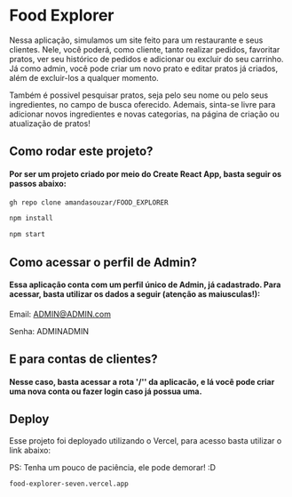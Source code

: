 
# Food Explorer

Nessa aplicação, simulamos um site feito para um restaurante e seus clientes. Nele, você poderá, como cliente, tanto realizar pedidos, favoritar pratos, ver seu histórico de pedidos e adicionar ou excluir do seu carrinho. Já como admin, você pode criar um novo prato e editar pratos já criados, além de excluir-los a qualquer momento. 

Também é possivel pesquisar pratos, seja pelo seu nome ou pelo seus ingredientes, no campo de busca oferecido. Ademais, sinta-se livre para adicionar novos ingredientes e novas categorias, na página de criação ou atualização de pratos!


## Como rodar este projeto?

#### Por ser um projeto criado por meio do Create React App, basta seguir os passos abaixo: 

```bash
gh repo clone amandasouzar/FOOD_EXPLORER
```

```bash
npm install
```

```bash
npm start
```

## Como acessar o perfil de Admin?

#### Essa aplicação conta com um perfil único de Admin, já cadastrado. Para acessar, basta utilizar os dados a seguir (atenção as maiusculas!): 
Email: ADMIN@ADMIN.com

Senha: ADMINADMIN

## E para contas de clientes?

#### Nesse caso, basta acessar a rota '/'' da aplicacão, e lá você pode criar uma nova conta ou fazer login caso já possua uma. 




## Deploy

Esse projeto foi deployado utilizando o Vercel, para acesso basta utilizar o link abaixo:

PS: Tenha um pouco de paciência, ele pode demorar! :D

```bash
food-explorer-seven.vercel.app
```

